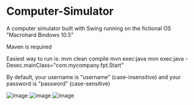 # Computer-Simulator
A computer simulator built with Swing running on the fictional OS "Macrohard Bindows 10.5"

Maven is required

Easiest way to run is:
mvn clean compile
mvn exec:java
mvn exec:java -Dexec.mainClass="com.mycompany.fpt.Start"

By default, your username is "username" (case-insensitive) and your password is "password" (case-sensitive)

![image](https://github.com/noah-carmichael/Computer-Simulator/assets/126828296/bc6371c2-fed0-41d4-bfd1-796e26699ad5)
![image](https://github.com/noah-carmichael/Computer-Simulator/assets/126828296/84cff5c4-d8ef-45b7-a522-d9085bc08c01)
![image](https://github.com/noah-carmichael/Computer-Simulator/assets/126828296/d72e1f4f-0b60-4964-b7dc-bb92607122b5)
